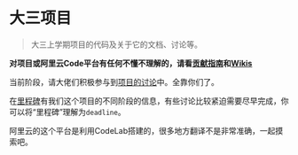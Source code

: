 # 大三项目

> 大三上学期项目的代码及关于它的文档、讨论等。

**对项目或阿里云Code平台有任何不懂不理解的，请看[贡献指南](https://code.aliyun.com/yqmailsend/rfkhx/blob/master/CONTRIBUTING.md)和[Wikis](https://code.aliyun.com/yqmailsend/rfkhx/wikis/home)**

当前阶段，请大佬们积极参与到[项目的讨论](https://code.aliyun.com/yqmailsend/rfkhx/issues)中。全靠你们了。

在[里程碑](https://code.aliyun.com/yqmailsend/rfkhx/milestones)有我们这个项目的不同阶段的信息，有些讨论比较紧迫需要尽早完成，你可以将“里程碑”理解为`deadline`。

阿里云的这个平台是利用CodeLab搭建的，很多地方翻译不是非常准确，一起摸索吧。